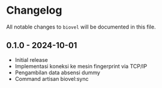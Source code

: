 # Changelog

All notable changes to `biovel` will be documented in this file.

## 0.1.0 - 2024-10-01

- Initial release
- Implementasi koneksi ke mesin fingerprint via TCP/IP
- Pengambilan data absensi dummy
- Command artisan biovel:sync
